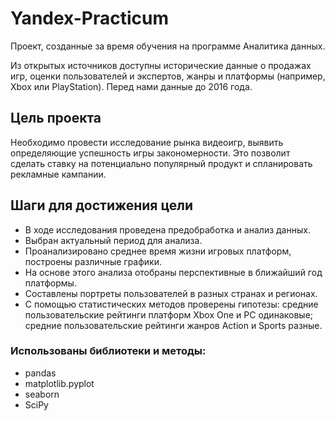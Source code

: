 # Yandex-Practicum  
Проект, созданные за время обучения на программе Аналитика данных.  


Из открытых источников доступны исторические данные о продажах игр, оценки пользователей и экспертов, жанры и платформы (например, Xbox или PlayStation). Перед нами данные до 2016 года.  


## Цель проекта  
Необходимо провести исследование рынка видеоигр, выявить определяющие успешность игры закономерности. Это позволит сделать ставку на потенциально популярный продукт и спланировать рекламные кампании. 

## Шаги для достижения цели  
*  В ходе исследования проведена предобработка и анализ данных.  
*  Выбран актуальный период для анализа. 
*  Проанализировано среднее время жизни игровых платформ, построены различные графики.
*  На основе этого анализа отобраны перспективные в ближайший год платформы.
*  Составлены портреты пользователей в разных странах и регионах.
*  С помощью статистических методов проверены гипотезы: средние пользовательские рейтинги платформ Xbox One и PC одинаковые; средние пользовательские рейтинги жанров Action и Sports разные.


### Использованы библиотеки и методы:
- pandas
- matplotlib.pyplot
- seaborn
- SciPy
